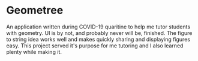 # Geometree
An application written during COVID-19 quaritine to help me tutor students with geometry.
UI is by not, and probably never will be, finished. The figure to string idea works well and makes quickly sharing
and displaying figures easy. This project served it's purpose for me tutoring and I also learned plenty while making it.
